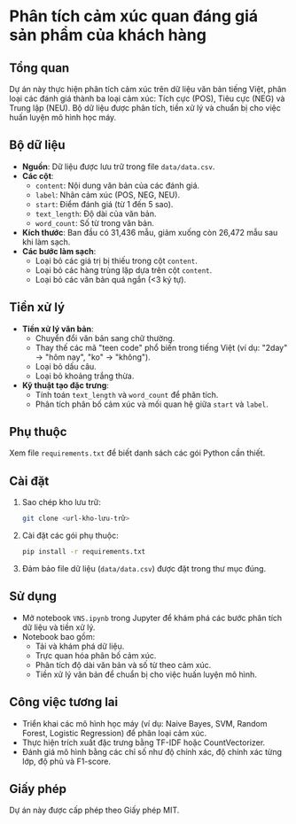 # Phân tích cảm xúc quan đáng giá sản phẩm của khách hàng
## Tổng quan
Dự án này thực hiện phân tích cảm xúc trên dữ liệu văn bản tiếng Việt, phân loại các đánh giá thành ba loại cảm xúc: Tích cực (POS), Tiêu cực (NEG) và Trung lập (NEU). Bộ dữ liệu được phân tích, tiền xử lý và chuẩn bị cho việc huấn luyện mô hình học máy.

## Bộ dữ liệu
- **Nguồn**: Dữ liệu được lưu trữ trong file `data/data.csv`.
- **Các cột**:
  - `content`: Nội dung văn bản của các đánh giá.
  - `label`: Nhãn cảm xúc (POS, NEG, NEU).
  - `start`: Điểm đánh giá (từ 1 đến 5 sao).
  - `text_length`: Độ dài của văn bản.
  - `word_count`: Số từ trong văn bản.
- **Kích thước**: Ban đầu có 31,436 mẫu, giảm xuống còn 26,472 mẫu sau khi làm sạch.
- **Các bước làm sạch**:
  - Loại bỏ các giá trị bị thiếu trong cột `content`.
  - Loại bỏ các hàng trùng lặp dựa trên cột `content`.
  - Loại bỏ các văn bản quá ngắn (<3 ký tự).

## Tiền xử lý
- **Tiền xử lý văn bản**:
  - Chuyển đổi văn bản sang chữ thường.
  - Thay thế các mã "teen code" phổ biến trong tiếng Việt (ví dụ: "2day" → "hôm nay", "ko" → "không").
  - Loại bỏ dấu câu.
  - Loại bỏ khoảng trắng thừa.
- **Kỹ thuật tạo đặc trưng**:
  - Tính toán `text_length` và `word_count` để phân tích.
  - Phân tích phân bố cảm xúc và mối quan hệ giữa `start` và `label`.

## Phụ thuộc
Xem file `requirements.txt` để biết danh sách các gói Python cần thiết.

## Cài đặt
1. Sao chép kho lưu trữ:
   ```bash
   git clone <url-kho-lưu-trữ>
   ```
2. Cài đặt các gói phụ thuộc:
   ```bash
   pip install -r requirements.txt
   ```
3. Đảm bảo file dữ liệu (`data/data.csv`) được đặt trong thư mục đúng.

## Sử dụng
- Mở notebook `VNS.ipynb` trong Jupyter để khám phá các bước phân tích dữ liệu và tiền xử lý.
- Notebook bao gồm:
  - Tải và khám phá dữ liệu.
  - Trực quan hóa phân bố cảm xúc.
  - Phân tích độ dài văn bản và số từ theo cảm xúc.
  - Tiền xử lý văn bản để chuẩn bị cho việc huấn luyện mô hình.

## Công việc tương lai
- Triển khai các mô hình học máy (ví dụ: Naive Bayes, SVM, Random Forest, Logistic Regression) để phân loại cảm xúc.
- Thực hiện trích xuất đặc trưng bằng TF-IDF hoặc CountVectorizer.
- Đánh giá mô hình bằng các chỉ số như độ chính xác, độ chính xác từng lớp, độ phủ và F1-score.

## Giấy phép
Dự án này được cấp phép theo Giấy phép MIT.

